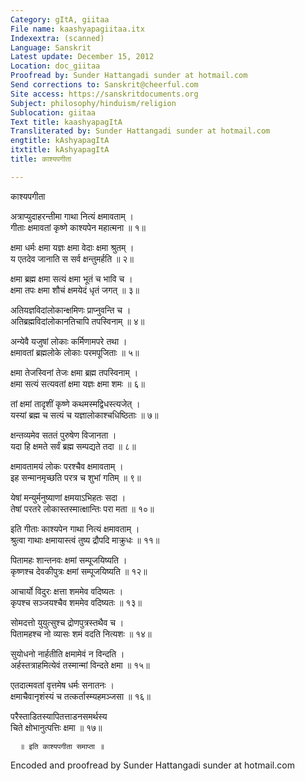 ```yaml
---
Category: gItA, giitaa
File name: kaashyapagiitaa.itx
Indexextra: (scanned)
Language: Sanskrit
Latest update: December 15, 2012
Location: doc_giitaa
Proofread by: Sunder Hattangadi sunder at hotmail.com
Send corrections to: Sanskrit@cheerful.com
Site access: https://sanskritdocuments.org
Subject: philosophy/hinduism/religion
Sublocation: giitaa
Text title: kaashyapagItA
Transliterated by: Sunder Hattangadi sunder at hotmail.com
engtitle: kAshyapagItA
itxtitle: kAshyapagItA
title: काश्यपगीता

---
```

  
 काश्यपगीता   
  
अत्राप्युदाहरन्तीमा गाथा नित्यं क्षमावताम् ।  
गीताः क्षमावतां कृष्णे काश्यपेन महात्मना ॥ १॥  
  
क्षमा धर्मः क्षमा यज्ञः क्षमा वेदाः क्षमा श्रुतम् ।  
य एतदेव जानाति स सर्व क्षन्तुमर्हति ॥ २॥  
  
क्षमा ब्रह्म क्षमा सत्यं क्षमा भूतं च भावि च ।  
क्षमा तपः क्षमा शौचं क्षमयेदं धृतं जगत् ॥ ३॥  
  
अतियज्ञविदांलोकान्क्षमिणः प्राप्नुवन्ति च ।  
अतिब्रह्मविदांलोकानतिचापि तपस्विनाम् ॥ ४॥  
  
अन्येवै यजुषां लोकाः कर्मिणामपरे तथा ।  
क्षमावतां ब्रह्मलोके लोकाः परमपूजिताः ॥ ५॥  
  
क्षमा तेजस्विनां तेजः क्षमा ब्रह्म तपस्विनाम् ।  
क्षमा सत्यं सत्यवतां क्षमा यज्ञः क्षमा शमः ॥ ६॥  
  
तां क्षमां तादृशीं कृष्णे कथमस्मद्विधस्त्यजेत् ।  
यस्यां ब्रह्म च सत्यं च यज्ञालोकाश्चधिष्ठिताः ॥ ७॥  
  
क्षन्तव्यमेव सततं पुरुषेण विजानता ।  
यदा हि क्षमते सर्वं ब्रह्म सम्पद्यते तदा ॥ ८॥  
  
क्षमावतामयं लोकः परश्चैव क्षमावताम् ।  
इह सन्मानमृच्छति परत्र च शुभां गतिम् ॥ ९॥  
  
येषां मन्युर्मनुष्याणां क्षमयाऽभिहतः सदा ।  
तेषां परतरे लोकास्तस्मात्क्षान्तिः परा मता ॥ १०॥  
  
इति गीताः काश्यपेन गाथा नित्यं क्षमावताम् ।  
श्रुत्वा गाथाः क्षमायास्त्वं तुष्य द्रौपदि माक्रुधः ॥ ११॥  
  
पितामहः शान्तनवः क्षमां सम्पूजयिष्यति ।  
कृष्णश्च देवकीपुत्रः क्षमां सम्पूजयिष्यति ॥ १२॥  
  
आचार्यो विदुरः क्षत्ता शममेव वदिष्यतः ।  
कृपश्च सञ्जयश्चैव शममेव वदिष्यतः ॥ १३॥  
  
सोमदत्तो युयुत्सुश्च द्रोणपुत्रस्तथैव च ।  
पितामहश्च नो व्यासः शमं वदति नित्यशः ॥ १४॥  
  
सुयोधनो नार्हतीति क्षमामेवं न विन्दति ।  
अर्हस्तत्राहमित्येवं तस्मान्मां विन्दते क्षमा ॥ १५॥  
  
एतदात्मवतां वृत्तमेष धर्मः सनातनः ।  
क्षमाचैवानृशंस्यं च तत्कर्तास्म्यहमञ्जसा ॥ १६॥  
  
परैस्ताडितस्यापितत्ताडनसमर्थस्य   
चिते क्षोभानुत्पत्तिः क्षमा ॥ १७॥  
  
      ॥ इति काश्यपगीता समाप्ता ॥  
  
  
Encoded and proofread by Sunder Hattangadi sunder at hotmail.com  
  
